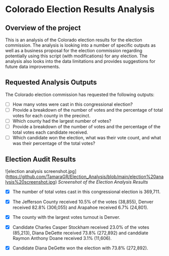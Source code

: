 # Colorado Election Results Analysis

## Overview of the project 

This is an analysis of the Colorado election results for the election commission. The analysis is looking into a number of specific outputs as well as a business proposal for the election commission regarding potentially using this script (with modifications) for any election. The analysis also looks into the data limitations and provides suggestions for future data improvements. 

## Requested Analysis Outputs 

The Colorado election commission has requested the following outputs:

- [ ] How many votes were cast in this congressional election?
- [ ] Provide a breakdown of the number of votes and the percentage of total votes for each county in the precinct.
- [ ] Which county had the largest number of votes?
- [ ] Provide a breakdown of the number of votes and the percentage of the total votes each candidate received.
- [ ] Which candidate won the election, what was their vote count, and what was their percentage of the total votes?

## Election Audit Results 

![election analysis screenshot.jpg] (https://github.com/TamaraGR/Election_Analysis/blob/main/election%20analysis%20screenshot.jpg)
*Screenshot of the Election Analysis Results*

- [x] The number of total votes cast in this congressional election is 369,711.
- [x] The Jefferson County received 10.5% of the votes (38,855), Denver received 82.8% (306,055) and Arapahoe received 6.7% (24,801). 
- [x] The county with the largest votes turnout is Denver.
- [x] Candidate Charles Casper Stockham received 23.0% of the votes (85,213), Diana DeGette received 73.8% (272,892) and canddiate Raymon Anthony Doane received 3.1% (11,606). 
- [x] Candidate Diana DeGette won the election with 73.8% (272,892). 





